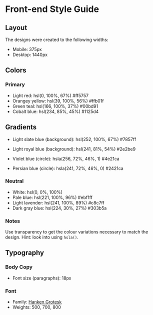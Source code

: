 # Front-end Style Guide

## Layout

The designs were created to the following widths:

- Mobile: 375px
- Desktop: 1440px

## Colors

### Primary

- Light red: hsl(0, 100%, 67%) 	#ff5757
- Orangey yellow: hsl(39, 100%, 56%) 	#ffb01f
- Green teal: hsl(166, 100%, 37%) 	#00bd91
- Cobalt blue: hsl(234, 85%, 45%) 	#1125d4

## Gradients

- Light slate blue (background): hsl(252, 100%, 67%) 	#7857ff
- Light royal blue (background): hsl(241, 81%, 54%) 	#2e2be9

- Violet blue (circle): hsla(256, 72%, 46%, 1)  	#4e21ca
- Persian blue (circle): hsla(241, 72%, 46%, 0) 	#2421ca



### Neutral

- White: hsl(0, 0%, 100%)
- Pale blue: hsl(221, 100%, 96%) 	#ebf1ff
- Light lavender: hsl(241, 100%, 89%) 	#c8c7ff
- Dark gray blue: hsl(224, 30%, 27%)  	#303b5a

### Notes

Use transparency to get the colour variations necessary to match the design. Hint: look into using `hsla()`.

## Typography

### Body Copy

- Font size (paragraphs): 18px

### Font

- Family: [Hanken Grotesk](https://fonts.google.com/specimen/Hanken+Grotesk)
- Weights: 500, 700, 800
